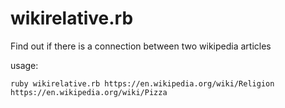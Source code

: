 # wikirelative.rb

Find out if there is a connection between two wikipedia articles

usage:

    ruby wikirelative.rb https://en.wikipedia.org/wiki/Religion https://en.wikipedia.org/wiki/Pizza
